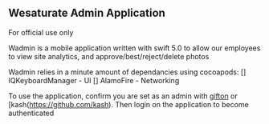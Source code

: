 
## Wesaturate Admin Application 

For official use only 

Wadmin is a mobile application written with swift 5.0 to allow our employees to view site analytics, and approve/best/reject/delete photos

Wadmin relies in a minute amount of dependancies using cocoapods:
[] IQKeyboardManager - UI
[] AlamoFire - Networking

To use the application, confirm you are set as an admin with [gifton](https://github.com/gifton) or [kash(https://github.com/kash).  Then login on the application to become authenticated
